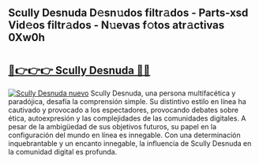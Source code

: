 ## Scully Desnuda D𝚎sn𝚞dos filtr𝚊dos - Parts-xsd Vid𝚎os filtr𝚊dos - N𝚞evas f𝚘tos atr𝚊ctivas 0Xw0h

# <h2><a href="http://mb7nan.tromn.icu/?c=Scully+Desnuda">🔗👉👉👉 Scully Desnuda 🔗🔗</a></h2>

[![Scully Desnuda nuevo](https://i.imgur.com/pEAQMta.gif)](http://mb7nan.tromn.icu/?c=Scully+Desnuda)
Scully Desnuda, una persona multifacética y paradójica, desafía la comprensión simple. Su distintivo estilo en línea ha cautivado y provocado a los espectadores, provocando debates sobre ética, autoexpresión y las complejidades de las comunidades digitales. A pesar de la ambigüedad de sus objetivos futuros, su papel en la configuración del mundo en línea es innegable. Con una determinación inquebrantable y un encanto innegable, la influencia de Scully Desnuda en la comunidad digital es profunda.
